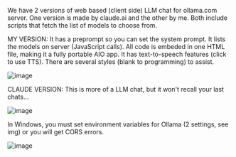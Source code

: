 We have 2 versions of web based (client side) LLM chat for ollama.com server. One version is made by claude.ai and the other by me. Both include scripts that fetch the list of models to choose from.

MY VERSION: It has a preprompt so you can set the system prompt. It lists the models on server (JavaScript calls). All code is embeded in one HTML file, making it a fully portable AIO app. It has text-to-speech features (click to use TTS). There are several styles (blank to programming) to assist.

![image](https://github.com/user-attachments/assets/19ead600-825d-46b3-8666-b56310ace852)

CLAUDE VERSION: This is more of a LLM chat, but it won't recall your last chats...

![image](https://github.com/user-attachments/assets/12cbdcd3-564c-4cbb-acd9-47d159e9caa1)

In Windows, you must set environment variables for Ollama (2 settings, see img) or you will get CORS errors.

![image](https://github.com/user-attachments/assets/8093de72-b1f6-4946-bc45-470c9af28412)
